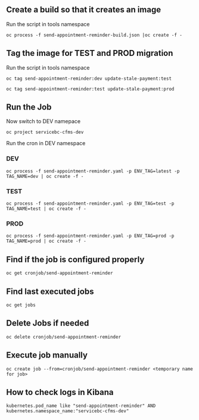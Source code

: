 ## Create a build so that it creates an image

Run the script in tools namespace

`
oc process -f send-appointment-reminder-build.json |oc create -f -
`

## Tag the image for TEST and PROD migration
Run the script in tools namespace

`oc tag send-appointment-reminder:dev update-stale-payment:test`

`oc tag send-appointment-reminder:test update-stale-payment:prod`

## Run the Job
Now switch to DEV namepace

`oc project servicebc-cfms-dev`

Run the cron in DEV namespace

### DEV
`oc process -f send-appointment-reminder.yaml -p ENV_TAG=latest -p TAG_NAME=dev | oc create -f -`

### TEST
`oc process -f send-appointment-reminder.yaml -p ENV_TAG=test -p TAG_NAME=test | oc create -f -`

### PROD
`oc process -f send-appointment-reminder.yaml -p ENV_TAG=prod -p TAG_NAME=prod | oc create -f -`


## Find if the job is configured properly 

`oc get cronjob/send-appointment-reminder`

## Find last executed jobs

`oc get jobs`

## Delete Jobs if needed

`oc delete cronjob/send-appointment-reminder`

## Execute job manually

`oc create job --from=cronjob/send-appointment-reminder <temporary name for job>`


## How to check logs in Kibana

`kubernetes.pod_name like "send-appointment-reminder" AND kubernetes.namespace_name:"servicebc-cfms-dev"`